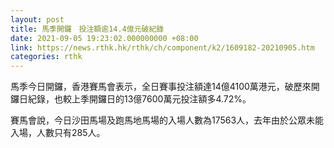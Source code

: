 ```yaml
---
layout: post
title: 馬季開鑼　投注額逾14.4億元破紀錄
date: 2021-09-05 19:23:02.000000000 +08:00
link: https://news.rthk.hk/rthk/ch/component/k2/1609182-20210905.htm
categories: rthk
---
```


馬季今日開鑼，香港賽馬會表示，全日賽事投注額達14億4100萬港元，破歷來開鑼日紀錄，也較上季開鑼日的13億7600萬元投注額多4.72%。
 
賽馬會說，今日沙田馬場及跑馬地馬場的入場人數為17563人，去年由於公眾未能入場，人數只有285人。
